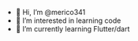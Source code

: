 - 👋 Hi, I’m @merico341
- 👀 I’m interested in learning code
- 🌱 I’m currently learning Flutter/dart

<!---
merico341/merico341 is a ✨ special ✨ repository because its `README.md` (this file) appears on your GitHub profile.
You can click the Preview link to take a look at your changes.
--->
